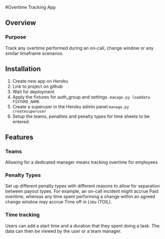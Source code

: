 #Overtime Tracking App

## Overview
### Purpose
Track any overtime performed during an on-call, change window or any similar timeframe scenarios.

## Installation
1. Create new app on Heroku
2. Link to project on github
3. Wait for deployment
4. Apply the fixtures for auth_group and settings. `manage.py loaddata FIXTURE_NAME`
5. Create a superuser in the Heroku admin panel `manage.py createsuperuser`
6. Setup the teams, penalties and penalty types for time sheets to be entered.

## Features
### Teams
Allowing for a dedicated manager means tracking overtime for employees

### Penalty Types
Set up different penalty types with different reasons to allow for separation between payout types. 
For example, an on-call incident might accrue Paid overtime, whereas any time spent performing a change within an agreed change window may accrue Time off in Lieu (TOIL).

### Time tracking
Users can add a start time and a duration that they spent doing a task. The data can then be viewed by the user or a team manager.

